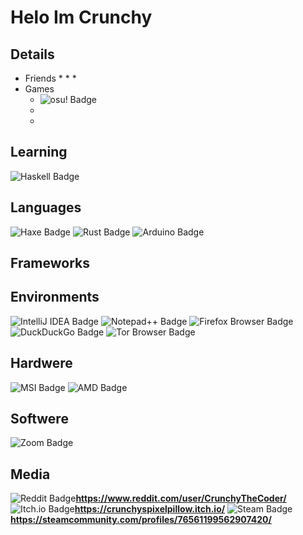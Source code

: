 # Helo Im Crunchy


## Details
* Friends
  *
  *
  *
* Games
  * ![osu! Badge](https://img.shields.io/badge/osu!-F6A?logo=osu&logoColor=fff&style=plastic)
  *
  *

## Learning
![Haskell Badge](https://img.shields.io/badge/Haskell-5D4F85?logo=haskell&logoColor=fff&style=flat)

## Languages
![Haxe Badge](https://img.shields.io/badge/Haxe-EA8220?logo=haxe&logoColor=fff&style=plastic)
![Rust Badge](https://img.shields.io/badge/Rust-006?logo=rust&logoColor=fff&style=plastic)
![Arduino Badge](https://img.shields.io/badge/Arduino-00878F?logo=arduino&logoColor=fff&style=plastic)
## Frameworks


## Environments
![IntelliJ IDEA Badge](https://img.shields.io/badge/IntelliJ%20IDEA-986?logo=intellijidea&logoColor=fff&style=flat-square)
![Notepad++ Badge](https://img.shields.io/badge/Notepad%2B%2B-90E59A?logo=notepadplusplus&logoColor=000&style=flat-square)
![Firefox Browser Badge](https://img.shields.io/badge/Firefox%20Browser-FF7139?logo=firefoxbrowser&logoColor=fff&style=flat-square)
![DuckDuckGo Badge](https://img.shields.io/badge/DuckDuckGo-DE5833?logo=duckduckgo&logoColor=fff&style=flat-square)
![Tor Browser Badge](https://img.shields.io/badge/Tor%20Browser-7D4698?logo=torbrowser&logoColor=fff&style=flat-square)

## Hardwere
![MSI Badge](https://img.shields.io/badge/MSI-F00?logo=msi&logoColor=fff&style=flat-square)
![AMD Badge](https://img.shields.io/badge/AMD-ED1C24?logo=amd&logoColor=fff&style=flat-square)

## Softwere
![Zoom Badge](https://img.shields.io/badge/Zoom-0B5CFF?logo=zoom&logoColor=fff&style=flat-square)

## Media
![Reddit Badge](https://img.shields.io/badge/Reddit-FF4500?logo=reddit&logoColor=fff&style=flat)**https://www.reddit.com/user/CrunchyTheCoder/**
![Itch.io Badge](https://img.shields.io/badge/Itch.io-FA5C5C?logo=itchdotio&logoColor=fff&style=flat)**https://crunchyspixelpillow.itch.io/**
![Steam Badge](https://img.shields.io/badge/Steam-000?logo=steam&logoColor=fff&style=flat)**https://steamcommunity.com/profiles/76561199562907420/**
